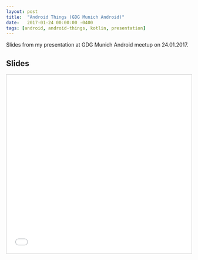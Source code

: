 ```yaml
---
layout: post
title:  "Android Things (GDG Munich Android)"
date:   2017-01-24 00:00:00 -0400
tags: [android, android-things, kotlin, presentation]
---
```

Slides from my presentation at GDG Munich Android meetup on 24.01.2017.

## Slides

<iframe 
  src="//www.slideshare.net/slideshow/embed_code/key/giyzi0k9ROsOZl" 
  width="595" 
  height="485" 
  frameborder="0" 
  marginwidth="0" 
  marginheight="0" 
  scrolling="no" 
  style="border:1px solid #CCC; border-width:1px; margin-bottom:5px; max-width: 100%;" 
  allowfullscreen> 
</iframe>
